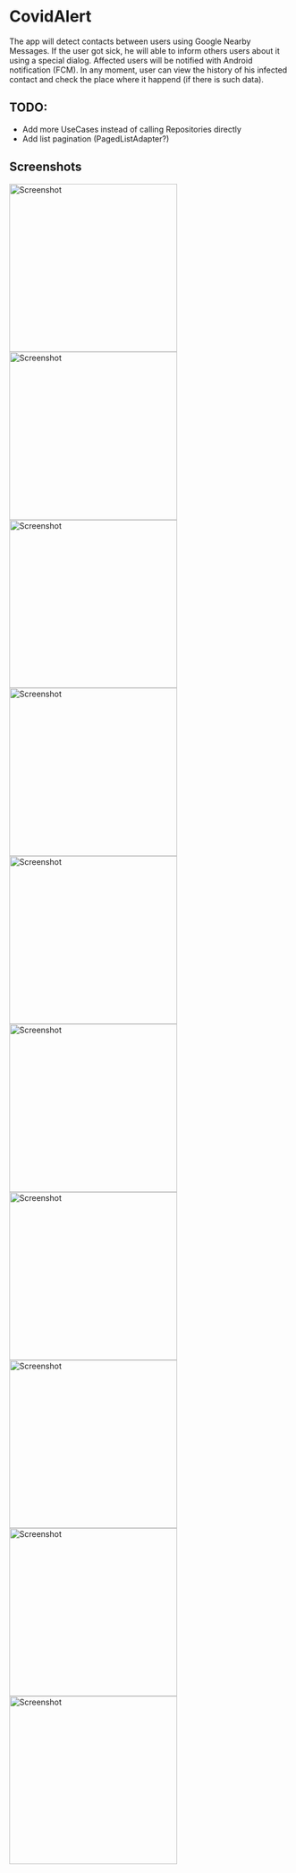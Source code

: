 # CovidAlert
The app will detect contacts between users using Google Nearby Messages. If the user got sick, he will able to inform others users about it using a special dialog. Affected users will be notified with Android notification (FCM). In any moment, user can view the history of his infected contact and check the place where it happend (if there is such data).
## TODO:
- Add more UseCases instead of calling Repositories directly
- Add list pagination (PagedListAdapter?)
## Screenshots
<img width="300" alt="Screenshot" src="screenshots/1plus/Screenshot_20210227-175938.jpg">
<img width="300" alt="Screenshot" src="screenshots/1plus/Screenshot_20210227-175958.jpg">
<img width="300" alt="Screenshot" src="screenshots/1plus/Screenshot_20210227-180011.jpg">
<img width="300" alt="Screenshot" src="screenshots/1plus/Screenshot_20210227-180020.jpg">
<img width="300" alt="Screenshot" src="screenshots/1plus/Screenshot_20210227-180027.jpg">
<img width="300" alt="Screenshot" src="screenshots/1plus/Screenshot_20210227-180033.jpg">
<img width="300" alt="Screenshot" src="screenshots/1plus/Screenshot_20210227-180404.jpg">
<img width="300" alt="Screenshot" src="screenshots/1plus/Screenshot_20210227-1804041.jpg">
<img width="300" alt="Screenshot" src="screenshots/1plus/Screenshot_20210227-180619.jpg">
<img width="300" alt="Screenshot" src="screenshots/1plus/Screenshot_20210227-180754.jpg">
